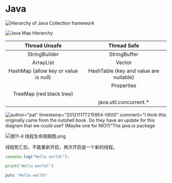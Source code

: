 # Java

![Hierarchy of Java Collection framework](D:\Project\website\docs\assets\img\java-collection-hierarchy.png)

![Java Map Hierarchy](D:\Project\website\docs\assets\img\java-map-hierarchy.png)

|            Thread Unsafe             |              Thread Safe               |
| :----------------------------------: | :------------------------------------: |
|            StringBuilder             |              StringBuffer              |
|              ArrayList               |                 Vector                 |
| HashMap (allow key or value is null) | HashTable (key and value are nullable) |
|                                      |               Properties               |
|       TreeMap (red black tree)       |                                        |
|                                      |         java.util.concurrent.*         |

![author="pat" timestamp="20121117T215954-0600" comment="I think this originally came from the nutshell book. Do they have an update for this diagram that we could use? (Maybe one for NIO?)"The java.io package](D:\Project\website\docs\assets\img\java-io-stream-hierarchy.png)



![图11-4 线程生命周期图.png](D:\Project\website\docs\assets\img\java-thread-states.png)

线程死亡后，不能重新开启，再次开启是一个新的线程。

```javascript [a]
console.log("Hello world!");
```

```python [a]
print('Hello world!')
```

```ruby [a]
puts 'Hello world!'
```
